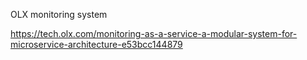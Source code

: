 OLX monitoring system

https://tech.olx.com/monitoring-as-a-service-a-modular-system-for-microservice-architecture-e53bcc144879

